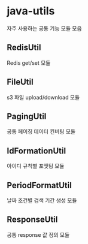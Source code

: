 # java-utils
자주 사용하는 공통 기능 모듈 모음

## RedisUtil
Redis get/set 모듈

## FileUtil
s3 파일 upload/download 모듈

## PagingUtil
공통 페이징 데이터 컨버팅 모듈

## IdFormationUtil
아이디 규칙별 포맷팅 모듈

## PeriodFormatUtil
날짜 조건별 검색 기간 생성 모듈

## ResponseUtil
공통 response 값 정의 모듈